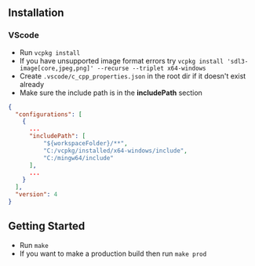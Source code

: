 ## Installation
### VScode
- Run `vcpkg install`
- If you have unsupported image format errors try `vcpkg install 'sdl3-image[core,jpeg,png]' --recurse --triplet x64-windows`
- Create `.vscode/c_cpp_properties.json` in the root dir if it doesn't exist already
- Make sure the include path is in the **includePath** section
```json
{
  "configurations": [
    {
      ...
      "includePath": [
          "${workspaceFolder}/**",
          "C:/vcpkg/installed/x64-windows/include",
          "C:/mingw64/include"
      ],
      ...
    }
  ],
  "version": 4
}
```

## Getting Started
- Run `make`
- If you want to make a production build then run `make prod`
